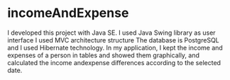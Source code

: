 # incomeAndExpense

I developed this project with Java SE.
I used Java Swing library as user interface
I used MVC architecture structure
The database is PostgreSQL and I used Hibernate technology.
In my application, I kept the income and expenses of a person in tables and showed them graphically, and calculated the income andexpense differences according to the selected date.
